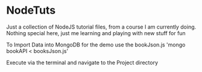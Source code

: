 # NodeTuts
Just a collection of NodeJS tutorial files, from a course I am currently doing.
Nothing special here, just me learning and playing with new stuff for fun


To Import Data into MongoDB for the demo use the bookJson.js
 'mongo bookAPI < booksJson.js'

 Execute via the terminal and navigate to the Project directory